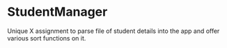# StudentManager
Unique X assignment to parse file of student details into the app and offer various sort functions on it.
